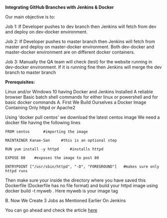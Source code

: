 **Integrating GitHub Branches with Jenkins & Docker**

Our main objective is to:

Job 1: If Developer pushes to dev branch then Jenkins will fetch from dev and deploy on dev-docker environment.

Job 2: If Developer pushes to master branch then Jenkins will fetch from master and deploy on master-docker environment. Both dev-docker and master-docker environment are on different docker containers.

Job 3: Manually the QA team will check (test) for the website running in dev-docker environment. If it is running fine then Jenkins will merge the dev branch to master branch

**Prerequisites:**

Linux and/or Windows 10 having Docker and Jenkins Installed
A reliable browser
Basic batch shell commands for either linux or powershell and for basic docker commands
A. First We Build Ourselves a Docker Image Containing Only httpd or Apache2

Using 'docker pull centos' we download the latest centos image
We need a docker file having the following lines

```
FROM centos      #importing the image

MAINTAINER Kanae-San     #this is an optional step 

RUN yum install -y httpd     #installs httpd

EXPOSE 80    #exposes the image to post 80

ENTRYPOINT ["/usr/sbin/httpd", "-D", "FOREGROUND"]   #makes sure only httpd runs
```

Then make sure your inside the directory where you have saved this Dockerfile (Dockerfile has no file format) and build your httpd image using
docker build -t myweb . 
Here myweb is your image tag

B. Now We Create 3 Jobs as Mentioned Earlier On Jenkins

You can go ahead and check the article [here](https://www.linkedin.com/pulse/integrating-github-branches-jenkins-docker-kevin-daniel-goveas)
